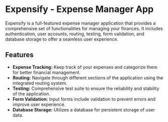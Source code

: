 # Expensify - Expense Manager App

Expensify is a full-featured expense manager application that provides a comprehensive set of functionalities for managing your finances. 
It includes authentication, user accounts, routing, testing, form validation, and database storage to offer a seamless user experience.

## Features

- **Expense Tracking:** Keep track of your expenses and categorize them for better financial management.
- **Routing:** Navigate through different sections of the application using the integrated routing system.
- **Testing:** Comprehensive test suite to ensure the reliability and stability of the application.
- **Form Validation:** Input forms include validation to prevent errors and improve user experience.
- **Database Storage:** Utilizes a database for persistent storage of user data.
